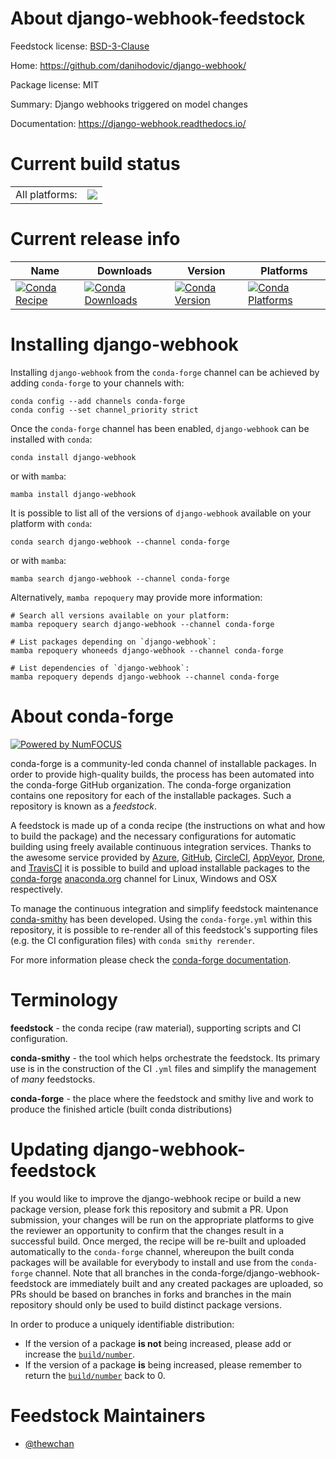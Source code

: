 About django-webhook-feedstock
==============================

Feedstock license: [BSD-3-Clause](https://github.com/conda-forge/django-webhook-feedstock/blob/main/LICENSE.txt)

Home: https://github.com/danihodovic/django-webhook/

Package license: MIT

Summary: Django webhooks triggered on model changes

Documentation: https://django-webhook.readthedocs.io/

Current build status
====================


<table><tr><td>All platforms:</td>
    <td>
      <a href="https://dev.azure.com/conda-forge/feedstock-builds/_build/latest?definitionId=21557&branchName=main">
        <img src="https://dev.azure.com/conda-forge/feedstock-builds/_apis/build/status/django-webhook-feedstock?branchName=main">
      </a>
    </td>
  </tr>
</table>

Current release info
====================

| Name | Downloads | Version | Platforms |
| --- | --- | --- | --- |
| [![Conda Recipe](https://img.shields.io/badge/recipe-django--webhook-green.svg)](https://anaconda.org/conda-forge/django-webhook) | [![Conda Downloads](https://img.shields.io/conda/dn/conda-forge/django-webhook.svg)](https://anaconda.org/conda-forge/django-webhook) | [![Conda Version](https://img.shields.io/conda/vn/conda-forge/django-webhook.svg)](https://anaconda.org/conda-forge/django-webhook) | [![Conda Platforms](https://img.shields.io/conda/pn/conda-forge/django-webhook.svg)](https://anaconda.org/conda-forge/django-webhook) |

Installing django-webhook
=========================

Installing `django-webhook` from the `conda-forge` channel can be achieved by adding `conda-forge` to your channels with:

```
conda config --add channels conda-forge
conda config --set channel_priority strict
```

Once the `conda-forge` channel has been enabled, `django-webhook` can be installed with `conda`:

```
conda install django-webhook
```

or with `mamba`:

```
mamba install django-webhook
```

It is possible to list all of the versions of `django-webhook` available on your platform with `conda`:

```
conda search django-webhook --channel conda-forge
```

or with `mamba`:

```
mamba search django-webhook --channel conda-forge
```

Alternatively, `mamba repoquery` may provide more information:

```
# Search all versions available on your platform:
mamba repoquery search django-webhook --channel conda-forge

# List packages depending on `django-webhook`:
mamba repoquery whoneeds django-webhook --channel conda-forge

# List dependencies of `django-webhook`:
mamba repoquery depends django-webhook --channel conda-forge
```


About conda-forge
=================

[![Powered by
NumFOCUS](https://img.shields.io/badge/powered%20by-NumFOCUS-orange.svg?style=flat&colorA=E1523D&colorB=007D8A)](https://numfocus.org)

conda-forge is a community-led conda channel of installable packages.
In order to provide high-quality builds, the process has been automated into the
conda-forge GitHub organization. The conda-forge organization contains one repository
for each of the installable packages. Such a repository is known as a *feedstock*.

A feedstock is made up of a conda recipe (the instructions on what and how to build
the package) and the necessary configurations for automatic building using freely
available continuous integration services. Thanks to the awesome service provided by
[Azure](https://azure.microsoft.com/en-us/services/devops/), [GitHub](https://github.com/),
[CircleCI](https://circleci.com/), [AppVeyor](https://www.appveyor.com/),
[Drone](https://cloud.drone.io/welcome), and [TravisCI](https://travis-ci.com/)
it is possible to build and upload installable packages to the
[conda-forge](https://anaconda.org/conda-forge) [anaconda.org](https://anaconda.org/)
channel for Linux, Windows and OSX respectively.

To manage the continuous integration and simplify feedstock maintenance
[conda-smithy](https://github.com/conda-forge/conda-smithy) has been developed.
Using the ``conda-forge.yml`` within this repository, it is possible to re-render all of
this feedstock's supporting files (e.g. the CI configuration files) with ``conda smithy rerender``.

For more information please check the [conda-forge documentation](https://conda-forge.org/docs/).

Terminology
===========

**feedstock** - the conda recipe (raw material), supporting scripts and CI configuration.

**conda-smithy** - the tool which helps orchestrate the feedstock.
                   Its primary use is in the construction of the CI ``.yml`` files
                   and simplify the management of *many* feedstocks.

**conda-forge** - the place where the feedstock and smithy live and work to
                  produce the finished article (built conda distributions)


Updating django-webhook-feedstock
=================================

If you would like to improve the django-webhook recipe or build a new
package version, please fork this repository and submit a PR. Upon submission,
your changes will be run on the appropriate platforms to give the reviewer an
opportunity to confirm that the changes result in a successful build. Once
merged, the recipe will be re-built and uploaded automatically to the
`conda-forge` channel, whereupon the built conda packages will be available for
everybody to install and use from the `conda-forge` channel.
Note that all branches in the conda-forge/django-webhook-feedstock are
immediately built and any created packages are uploaded, so PRs should be based
on branches in forks and branches in the main repository should only be used to
build distinct package versions.

In order to produce a uniquely identifiable distribution:
 * If the version of a package **is not** being increased, please add or increase
   the [``build/number``](https://docs.conda.io/projects/conda-build/en/latest/resources/define-metadata.html#build-number-and-string).
 * If the version of a package **is** being increased, please remember to return
   the [``build/number``](https://docs.conda.io/projects/conda-build/en/latest/resources/define-metadata.html#build-number-and-string)
   back to 0.

Feedstock Maintainers
=====================

* [@thewchan](https://github.com/thewchan/)

